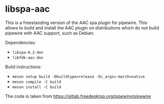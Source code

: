 # libspa-aac

This is a freestanding version of the AAC spa plugin for pipewire. This allows to build and install the AAC plugin on
distributions which do not build pipewire with AAC support, such as Debian.

Dependencies:

- `libspa-0.2-dev`
- `libfdk-aac-dev`

Build instructions:

- `meson setup build -Dbuildtype=release -Dc_args=-march=native`
- `meson compile -C build`
- `meson install -C build`

The code is taken from https://gitlab.freedesktop.org/pipewire/pipewire
